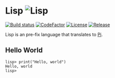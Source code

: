 # Lisp ![Lisp](/Images/DoPLOGO-01.png)
[![Build status](https://ci.appveyor.com/api/projects/status/github/cschladetsch/kai/Source/Library/Language/Lisp/?svg=true)](https://ci.appveyor.com/project/cschladetsch/kai)
[![CodeFactor](https://www.codefactor.io/repository/github/cschladetsch/kai/badge)](https://www.codefactor.io/repository/github/cschladetsch/kai/Source/Library/Language/Lisp/)
[![License](https://img.shields.io/github/license/cschladetsch/flow.svg?label=License&maxAge=86400)](./LICENSE.txt)
[![Release](https://img.shields.io/github/release/cschladetsch/flow.svg?label=Release&maxAge=60)](https://github.com/cschladetsch/kai/releases/latest)

Lisp is an pre-fix language that translates to [Pi](/Source/Library/Language/Pi/Readme.md).

## Hello World
```
lisp> print("Hello, world")
Hello, world
lisp>
```
